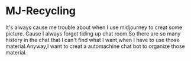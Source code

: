 # MJ-Recycling
It's always cause me trouble about when I use midjourney to creat some picture. Cause I always forget tiding up chat room.So there are so many history in the chat that I can't find what I want,when I have to use those material.Anyway,I want to creat a automachine chat bot to organize those material.

